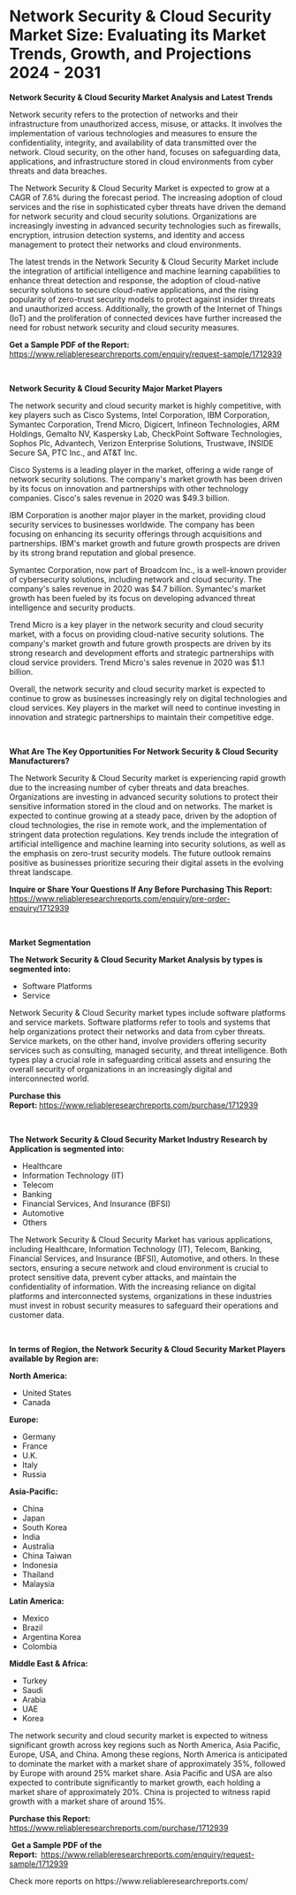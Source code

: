 <p><h1>Network Security & Cloud Security Market Size: Evaluating its Market Trends, Growth, and Projections 2024 - 2031</h1></p><p><strong>Network Security & Cloud Security Market Analysis and Latest Trends</strong></p>
<p><p>Network security refers to the protection of networks and their infrastructure from unauthorized access, misuse, or attacks. It involves the implementation of various technologies and measures to ensure the confidentiality, integrity, and availability of data transmitted over the network. Cloud security, on the other hand, focuses on safeguarding data, applications, and infrastructure stored in cloud environments from cyber threats and data breaches.</p><p>The Network Security & Cloud Security Market is expected to grow at a CAGR of 7.6% during the forecast period. The increasing adoption of cloud services and the rise in sophisticated cyber threats have driven the demand for network security and cloud security solutions. Organizations are increasingly investing in advanced security technologies such as firewalls, encryption, intrusion detection systems, and identity and access management to protect their networks and cloud environments.</p><p>The latest trends in the Network Security & Cloud Security Market include the integration of artificial intelligence and machine learning capabilities to enhance threat detection and response, the adoption of cloud-native security solutions to secure cloud-native applications, and the rising popularity of zero-trust security models to protect against insider threats and unauthorized access. Additionally, the growth of the Internet of Things (IoT) and the proliferation of connected devices have further increased the need for robust network security and cloud security measures.</p></p>
<p><strong>Get a Sample PDF of the Report:&nbsp;</strong> <a href="https://www.reliableresearchreports.com/enquiry/request-sample/1712939">https://www.reliableresearchreports.com/enquiry/request-sample/1712939</a></p>
<p>&nbsp;</p>
<p><strong>Network Security & Cloud Security Major Market Players</strong></p>
<p><p>The network security and cloud security market is highly competitive, with key players such as Cisco Systems, Intel Corporation, IBM Corporation, Symantec Corporation, Trend Micro, Digicert, Infineon Technologies, ARM Holdings, Gemalto NV, Kaspersky Lab, CheckPoint Software Technologies, Sophos Plc, Advantech, Verizon Enterprise Solutions, Trustwave, INSIDE Secure SA, PTC Inc., and AT&T Inc.</p><p>Cisco Systems is a leading player in the market, offering a wide range of network security solutions. The company's market growth has been driven by its focus on innovation and partnerships with other technology companies. Cisco's sales revenue in 2020 was $49.3 billion.</p><p>IBM Corporation is another major player in the market, providing cloud security services to businesses worldwide. The company has been focusing on enhancing its security offerings through acquisitions and partnerships. IBM's market growth and future growth prospects are driven by its strong brand reputation and global presence.</p><p>Symantec Corporation, now part of Broadcom Inc., is a well-known provider of cybersecurity solutions, including network and cloud security. The company's sales revenue in 2020 was $4.7 billion. Symantec's market growth has been fueled by its focus on developing advanced threat intelligence and security products.</p><p>Trend Micro is a key player in the network security and cloud security market, with a focus on providing cloud-native security solutions. The company's market growth and future growth prospects are driven by its strong research and development efforts and strategic partnerships with cloud service providers. Trend Micro's sales revenue in 2020 was $1.1 billion.</p><p>Overall, the network security and cloud security market is expected to continue to grow as businesses increasingly rely on digital technologies and cloud services. Key players in the market will need to continue investing in innovation and strategic partnerships to maintain their competitive edge.</p></p>
<p>&nbsp;</p>
<p><strong>What Are The Key Opportunities For Network Security & Cloud Security Manufacturers?</strong></p>
<p><p>The Network Security & Cloud Security market is experiencing rapid growth due to the increasing number of cyber threats and data breaches. Organizations are investing in advanced security solutions to protect their sensitive information stored in the cloud and on networks. The market is expected to continue growing at a steady pace, driven by the adoption of cloud technologies, the rise in remote work, and the implementation of stringent data protection regulations. Key trends include the integration of artificial intelligence and machine learning into security solutions, as well as the emphasis on zero-trust security models. The future outlook remains positive as businesses prioritize securing their digital assets in the evolving threat landscape.</p></p>
<p><strong>Inquire or Share Your Questions If Any Before Purchasing This Report:</strong> <a href="https://www.reliableresearchreports.com/enquiry/pre-order-enquiry/1712939">https://www.reliableresearchreports.com/enquiry/pre-order-enquiry/1712939</a></p>
<p>&nbsp;</p>
<p><strong>Market Segmentation</strong></p>
<p><strong>The Network Security & Cloud Security Market Analysis by types is segmented into:</strong></p>
<p><ul><li>Software Platforms</li><li>Service</li></ul></p>
<p><p>Network Security & Cloud Security market types include software platforms and service markets. Software platforms refer to tools and systems that help organizations protect their networks and data from cyber threats. Service markets, on the other hand, involve providers offering security services such as consulting, managed security, and threat intelligence. Both types play a crucial role in safeguarding critical assets and ensuring the overall security of organizations in an increasingly digital and interconnected world.</p></p>
<p><strong>Purchase this Report:&nbsp;</strong><a href="https://www.reliableresearchreports.com/purchase/1712939">https://www.reliableresearchreports.com/purchase/1712939</a></p>
<p>&nbsp;</p>
<p><strong>The Network Security & Cloud Security Market Industry Research by Application is segmented into:</strong></p>
<p><ul><li>Healthcare</li><li>Information Technology (IT)</li><li>Telecom</li><li>Banking</li><li>Financial Services, And Insurance (BFSI)</li><li>Automotive</li><li>Others</li></ul></p>
<p><p>The Network Security & Cloud Security Market has various applications, including Healthcare, Information Technology (IT), Telecom, Banking, Financial Services, and Insurance (BFSI), Automotive, and others. In these sectors, ensuring a secure network and cloud environment is crucial to protect sensitive data, prevent cyber attacks, and maintain the confidentiality of information. With the increasing reliance on digital platforms and interconnected systems, organizations in these industries must invest in robust security measures to safeguard their operations and customer data.</p></p>
<p>&nbsp;</p>
<p><strong>In terms of Region, the Network Security & Cloud Security Market Players available by Region are:</strong></p>
<p>
    <p> <strong> North America: </strong>
        <ul>
            <li>United States</li>
            <li>Canada</li>
        </ul>
        </p> 
    <p> <strong> Europe: </strong>
        <ul>
            <li>Germany</li>
            <li>France</li>
            <li>U.K.</li>
            <li>Italy</li>
            <li>Russia</li>
        </ul>
        </p> 
    <p> <strong> Asia-Pacific: </strong>
        <ul>
            <li>China</li>
            <li>Japan</li>
            <li>South Korea</li>
            <li>India</li>
            <li>Australia</li>
            <li>China Taiwan</li>
            <li>Indonesia</li>
            <li>Thailand</li>
            <li>Malaysia</li>
        </ul>
        </p> 
    <p> <strong> Latin America: </strong>
        <ul>
            <li>Mexico</li>
            <li>Brazil</li>
            <li>Argentina Korea</li>
            <li>Colombia</li>
        </ul>
        </p> 
    <p> <strong> Middle East & Africa: </strong>
        <ul>
            <li>Turkey</li>
            <li>Saudi</li>
            <li>Arabia</li>
            <li>UAE</li>
            <li>Korea</li>
        </ul>
    </p>
    </p>
<p><p>The network security and cloud security market is expected to witness significant growth across key regions such as North America, Asia Pacific, Europe, USA, and China. Among these regions, North America is anticipated to dominate the market with a market share of approximately 35%, followed by Europe with around 25% market share. Asia Pacific and USA are also expected to contribute significantly to market growth, each holding a market share of approximately 20%. China is projected to witness rapid growth with a market share of around 15%.</p></p>
<p><strong>Purchase this Report: </strong><a href="https://www.reliableresearchreports.com/purchase/1712939">https://www.reliableresearchreports.com/purchase/1712939</a></p>
<p>&nbsp;<strong>Get a Sample PDF of the Report:&nbsp;&nbsp;</strong><a href="https://www.reliableresearchreports.com/enquiry/request-sample/1712939">https://www.reliableresearchreports.com/enquiry/request-sample/1712939</a></p>
<p><strong></strong></p>
<p>Check more reports on https://www.reliableresearchreports.com/</p>